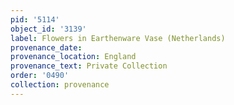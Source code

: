 ```yaml
---
pid: '5114'
object_id: '3139'
label: Flowers in Earthenware Vase (Netherlands)
provenance_date:
provenance_location: England
provenance_text: Private Collection
order: '0490'
collection: provenance
---
```

